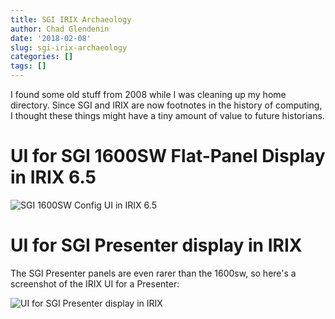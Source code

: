 ```yaml
---
title: SGI IRIX Archaeology
author: Chad Glendenin
date: '2018-02-08'
slug: sgi-irix-archaeology
categories: []
tags: []
---
```


I found some old stuff from 2008 while I was cleaning up my home directory.
Since SGI and IRIX are now footnotes in the history of computing, I thought
these things might have a tiny amount of value to future historians.

# UI for SGI 1600SW Flat-Panel Display in IRIX 6.5

![SGI 1600SW Config UI in IRIX 6.5](../../../../img/2018/irix-1600sw.png)

# UI for SGI Presenter display in IRIX

The SGI Presenter panels are even rarer than the 1600sw, so here's a screenshot of the IRIX UI for a Presenter:

![UI for SGI Presenter display in IRIX](../../../../img/2018/irix-presenter-ui.png)
